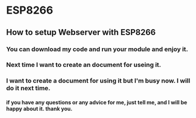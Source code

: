 # ESP8266
## How to setup Webserver with ESP8266


### You can download my code and run your module and enjoy it.
### Next time I want to create an document for useing it.
### I want to create a document for using it but I'm busy now. I will do it next time.

#### if you have any questions or any advice for me, just tell me, and I will be happy about it. thank you.
